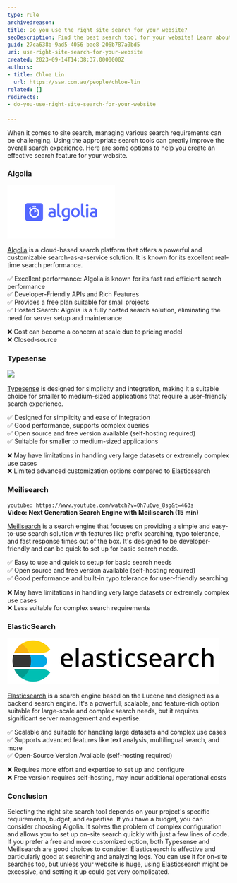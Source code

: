 ```yaml
---
type: rule
archivedreason:
title: Do you use the right site search for your website?
seoDescription: Find the best search tool for your website! Learn about Algolia, Typesense, Meilisearch, and Elasticsearch. They help make searching on your site better. Choose the one that's right for you. It's important for happy users and easy browsing
guid: 27ca638b-9ad5-4056-bae8-206b787a0bd5
uri: use-right-site-search-for-your-website
created: 2023-09-14T14:38:37.0000000Z
authors:
- title: Chloe Lin
  url: https://ssw.com.au/people/chloe-lin
related: []
redirects:
- do-you-use-right-site-search-for-your-website

---
```



When it comes to site search, managing various search requirements can be challenging. Using the appropriate search tools can greatly improve the overall search experience. Here are some options to help you create an effective search feature for your website.
            
<!--endintro-->


### Algolia

![](algolia.png)

[Algolia](https://www.algolia.com/) is a cloud-based search platform that offers a powerful and customizable search-as-a-service solution. It is known for its excellent real-time search performance.

✅ Excellent performance: Algolia is known for its fast and efficient search performance  
✅ Developer-Friendly APIs and Rich Features  
✅ Provides a free plan suitable for small projects  
✅ Hosted Search: Algolia is a fully hosted search solution, eliminating the need for server setup and maintenance  

❌ Cost can become a concern at scale due to pricing model  
❌ Closed-source



### Typesense

![](https://typesense.org/favicon.png)

[Typesense](https://typesense.org/) is designed for simplicity and integration, making it a suitable choice for smaller to medium-sized applications that require a user-friendly search experience.

✅ Designed for simplicity and ease of integration  
✅ Good performance, supports complex queries  
✅ Open source and free version available (self-hosting required)  
✅ Suitable for smaller to medium-sized applications

❌ May have limitations in handling very large datasets or extremely complex use cases  
❌ Limited advanced customization options compared to Elasticsearch


### Meilisearch

`youtube: https://www.youtube.com/watch?v=0h7u6we_8sg&t=463s`  
**Video: Next Generation Search Engine with Meilisearch (15 min)**

[Meilisearch](https://www.meilisearch.com/) is a search engine that focuses on providing a simple and easy-to-use search solution with features like prefix searching, typo tolerance, and fast response times out of the box. It's designed to be developer-friendly and can be quick to set up for basic search needs.  

✅ Easy to use and quick to setup for basic search needs  
✅ Open source and free version available (self-hosting required)   
✅ Good performance and built-in typo tolerance for user-friendly searching  

❌ May have limitations in handling very large datasets or extremely complex use cases  
❌ Less suitable for complex search requirements  


### ElasticSearch

![](elasticsearch.png)

[Elasticsearch](https://www.elastic.co/) is a search engine based on the Lucene and designed as a backend search engine. It's a powerful, scalable, and feature-rich option suitable for large-scale and complex search needs, but it requires significant server management and expertise.

✅ Scalable and suitable for handling large datasets and complex use cases  
✅ Supports advanced features like text analysis, multilingual search, and more  
✅ Open-Source Version Available (self-hosting required)
 
❌ Requires more effort and expertise to set up and configure  
❌ Free version requires self-hosting, may incur additional operational costs  




### Conclusion
Selecting the right site search tool depends on your project's specific requirements, budget, and expertise.
If you have a budget, you can consider choosing Algolia. It solves the problem of complex configuration and allows you to set up on-site search quickly with just a few lines of code.
If you prefer a free and more customized option, both Typesense and Meilisearch are good choices to consider.
Elasticsearch is effective and particularly good at searching and analyzing logs. You can use it for on-site searches too, but unless your website is huge, using Elasticsearch might be excessive, and setting it up could get very complicated.


